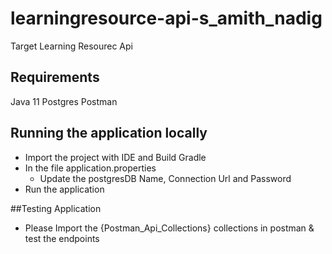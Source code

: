 # learningresource-api-s_amith_nadig
Target Learning Resourec Api 

## Requirements
Java 11
Postgres 
Postman 

## Running the application locally
* Import the project with IDE and Build Gradle 
* In the file application.properties
  * Update the postgresDB Name, Connection Url and Password
* Run the application 

##Testing Application 
* Please Import the {Postman_Api_Collections} collections in postman & test the endpoints 
